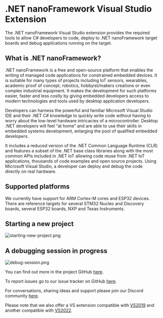 # .NET nanoFramework Visual Studio Extension

The .NET nanoFramework Visual Studio extension provides the required tools to allow C# developers to code, deploy to .NET nanoFramework target boards and debug applications running on the target.

## What is .NET nanoFramework?

.NET nanoFramework is a free and open-source platform that enables the writing of managed code applications for constrained embedded devices. It is suitable for many types of projects including IoT sensors, wearables, academic proof of concept, robotics, hobbyist/makers creations or even complex industrial equipment. It makes the development for such platforms easier, faster and less costly by giving embedded developers access to modern technologies and tools used by desktop application developers.

Developers can harness the powerful and familiar Microsoft Visual Studio IDE and their .NET C# knowledge to quickly write code without having to worry about the low-level hardware intricacies of a microcontroller. Desktop .NET developers will feel “at home” and are able to use their skills in embedded systems development, enlarging the pool of qualified embedded developers.

It includes a reduced version of the .NET Common Language Runtime (CLR) and features a subset of the .NET base class libraries along with the most common APIs included in .NET IoT allowing code reuse from .NET IoT applications, thousands of code examples and open source projects.
Using Microsoft Visual Studio, a developer can deploy and debug the code directly on real hardware.

## Supported platforms

We currently have support for ARM Cortex-M cores and ESP32 devices. There are reference targets for several STM32 Nucleo and Discovery boards, several ESP32 boards, NXP and Texas Instruments.

## Starting a new project

![starting-new-project.png](starting-new-project.png)

## A debugging session in progress

![debug-session.png](debug-session.png)

You can find out more in the project GitHub [here](https://github.com/nanoframework).

To report issues go to our issue tracker on GitHub [here](https://github.com/nanoframework/Home/issues).

For conversations, sharing ideas and support please join our Discord community [here](https://discord.gg/gCyBu8T).

Please note that we also offer a VS extension compatible with [VS2019](https://marketplace.visualstudio.com/items?itemName=nanoframework.nanoFramework-VS2019-Extension) and another compatible with [VS2022](https://marketplace.visualstudio.com/items?itemName=nanoframework.nanoFramework-VS2022-Extension).
